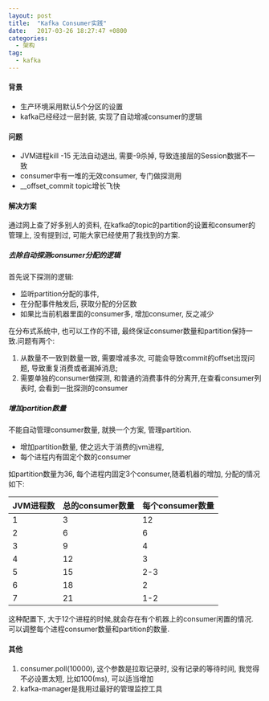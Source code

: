 ```yaml
---
layout: post
title:  "Kafka Consumer实践"
date:   2017-03-26 18:27:47 +0800
categories:
  - 架构
tag:
  - kafka
---
```



#### 背景
* 生产环境采用默认5个分区的设置
* kafka已经经过一层封装, 实现了自动增减consumer的逻辑

#### 问题
* JVM进程kill -15 无法自动退出, 需要-9杀掉, 导致连接层的Session数据不一致
* consumer中有一堆的无效consumer, 专门做探测用
* __offset_commit topic增长飞快

#### 解决方案
通过网上查了好多别人的资料, 在kafka的topic的partition的设置和consumer的管理上, 没有提到过, 可能大家已经使用了我找到的方案.

##### 去除自动探测consumer分配的逻辑
首先说下探测的逻辑:
* 监听partition分配的事件,
* 在分配事件触发后, 获取分配的分区数
* 如果比当前机器里面的consumer多, 增加consumer, 反之减少

在分布式系统中, 也可以工作的不错, 最终保证consumer数量和partition保持一致.问题有两个:
1. 从数量不一致到数量一致, 需要增减多次, 可能会导致commit的offset出现问题, 导致重复消费或者漏掉消息;
2. 需要单独的consumer做探测, 和普通的消费事件的分离开,在查看consumer列表时, 会看到一批探测的consumer

##### 增加partition数量
不能自动管理consumer数量, 就换一个方案, 管理partition.
* 增加partition数量, 使之远大于消费的jvm进程,
* 每个进程内有固定个数的consumer

如partition数量为36, 每个进程内固定3个consumer,随着机器的增加, 分配的情况如下:

|JVM进程数|总的consumer数量|每个consumer数量|
|---------------|-------------------------|--------------------------|
|1| 3| 12|
|2|6|6|
|3|9|4|
|4|12|3|
|5|15|2-3|
|6|18|2|
|7|21|1-2|
这种配置下, 大于12个进程的时候,就会存在有个机器上的consumer闲置的情况. 可以调整每个进程consumer数量和partition的数量.

#### 其他
1. consumer.poll(10000), 这个参数是拉取记录时, 没有记录的等待时间, 我觉得不必设置太短, 比如100(ms), 可以适当增加
2. kafka-manager是我用过最好的管理监控工具
